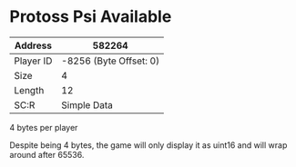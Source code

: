
#  Protoss Psi Available
Address   | 582264
----------|-------------
Player ID | -8256 (Byte Offset: 0)
Size 	  | 4
Length 	  | 12
SC:R      | Simple Data

4 bytes per player

Despite being 4 bytes, the game will only display it as uint16 and will wrap around after 65536.
